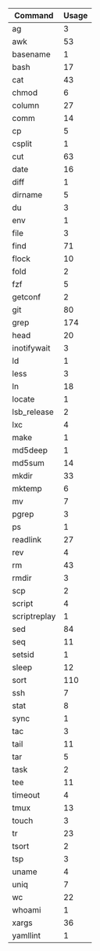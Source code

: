 | Command       | Usage
|-|-|
| ag            | 3      |
| awk           | 53     |
| basename      | 1      |
| bash          | 17     |
| cat           | 43     |
| chmod         | 6      |
| column        | 27     |
| comm          | 14     |
| cp            | 5      |
| csplit        | 1      |
| cut           | 63     |
| date          | 16     |
| diff          | 1      |
| dirname       | 5      |
| du            | 3      |
| env           | 1      |
| file          | 3      |
| find          | 71     |
| flock         | 10     |
| fold          | 2      |
| fzf           | 5      |
| getconf       | 2      |
| git           | 80     |
| grep          | 174    |
| head          | 20     |
| inotifywait   | 3      |
| ld            | 1      |
| less          | 3      |
| ln            | 18     |
| locate        | 1      |
| lsb_release   | 2      |
| lxc           | 4      |
| make          | 1      |
| md5deep       | 1      |
| md5sum        | 14     |
| mkdir         | 33     |
| mktemp        | 6      |
| mv            | 7      |
| pgrep         | 3      |
| ps            | 1      |
| readlink      | 27     |
| rev           | 4      |
| rm            | 43     |
| rmdir         | 3      |
| scp           | 2      |
| script        | 4      |
| scriptreplay  | 1      |
| sed           | 84     |
| seq           | 11     |
| setsid        | 1      |
| sleep         | 12     |
| sort          | 110    |
| ssh           | 7      |
| stat          | 8      |
| sync          | 1      |
| tac           | 3      |
| tail          | 11     |
| tar           | 5      |
| task          | 2      |
| tee           | 11     |
| timeout       | 4      |
| tmux          | 13     |
| touch         | 3      |
| tr            | 23     |
| tsort         | 2      |
| tsp           | 3      |
| uname         | 4      |
| uniq          | 7      |
| wc            | 22     |
| whoami        | 1      |
| xargs         | 36     |
| yamllint      | 1      |
